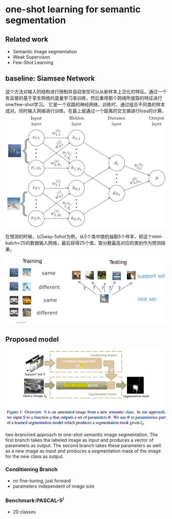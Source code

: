 # one-shot learning for semantic segmentation

## Related work
- Semantic Image segmentation
- Weak Supervison
- Few-Shot Learning

## baseline: Siamsee Network

这个方法对输入的结构进行限制并自动发现可以从新样本上泛化的特征。通过一个有监督的基于孪生网络的度量学习来训练，然后重用那个网络所提取的特征进行one/few-shot学习。
  它是一个双路的神经网络，训练时，通过组合不同类的样本成对，同时输入网络进行训练，在最上层通过一个距离的交叉熵进行loss的计算。
![](fig1.png)

  在预测的时候，以5way-5shot为例，从5个类中随机抽取5个样本，把这个mini-batch=25的数据输入网络，最后获得25个值，取分数最高对应的类别作为预测结果。

![](fig2.png)

## Proposed model

![](fig3.png)

two-branched approach to one-shot semantic image segmentation. The first branch takes the labeled image as input and produces a vector of parameters as output. The second branch takes these parameters as well as a new image as input and produces a segmentation mask of the image for the new class as output.


### Conditioning Branch
- no fine-tuning, just forward
- parameters independent of image size


### Benchmark:PASCAL-$5^i$
- 20 classes
